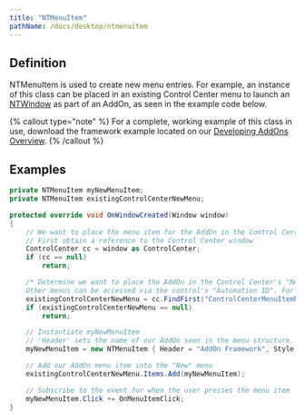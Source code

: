 ```yaml
---
title: "NTMenuItem"
pathName: /docs/desktop/ntmenuitem
---
```


## Definition

NTMenuItem is used to create new menu entries. For example, an instance of this class can be placed in an existing Control Center menu to launch an [NTWindow](/docs/desktop/ntwindow) as part of an AddOn, as seen in the example code below.

{% callout type="note" %}
For a complete, working example of this class in use, download the framework example located on our [Developing AddOns Overview](/docs/desktop/developing_add_ons).
{% /callout %}

## Examples

```csharp
private NTMenuItem myNewMenuItem;
private NTMenuItem existingControlCenterNewMenu;

protected override void OnWindowCreated(Window window)
{
    // We want to place the menu item for the AddOn in the Control Center's "New" menu
    // First obtain a reference to the Control Center window
    ControlCenter cc = window as ControlCenter;
    if (cc == null)
        return;

    /* Determine we want to place the AddOn in the Control Center's "New" menu
    Other menus can be accessed via the control's "Automation ID". For example: toolsMenuItem, workspacesMenuItem, connectionsMenuItem, helpMenuItem. */
    existingControlCenterNewMenu = cc.FindFirst("ControlCenterMenuItemNew") as NTMenuItem;
    if (existingControlCenterNewMenu == null)
        return;

    // Instantiate myNewMenuItem
    // 'Header' sets the name of our AddOn seen in the menu structure. 'Style' sets the font style.
    myNewMenuItem = new NTMenuItem { Header = "AddOn Framework", Style = Application.Current.TryFindResource("MainMenuItem") as Style };

    // Add our AddOn menu item into the "New" menu
    existingControlCenterNewMenu.Items.Add(myNewMenuItem);

    // Subscribe to the event for when the user presses the menu item
    myNewMenuItem.Click += OnMenuItemClick;
}
```

